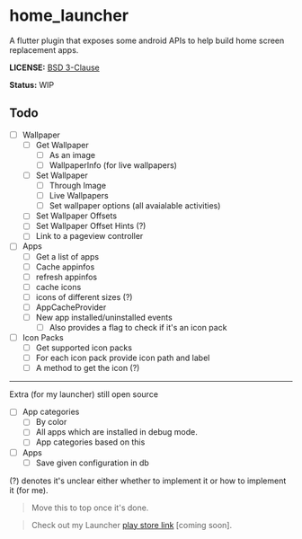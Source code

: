 # home_launcher

A flutter plugin that exposes some android APIs to help build home screen replacement apps.

**LICENSE:** [BSD 3-Clause](LICENSE)

**Status:** WIP

## Todo

- [ ] Wallpaper
  - [ ] Get Wallpaper
    - [ ] As an image
    - [ ] WallpaperInfo (for live wallpapers)
  - [ ] Set Wallpaper
    - [ ] Through Image
    - [ ] Live Wallpapers
    - [ ] Set wallpaper options (all avaialable activities)
  - [ ] Set Wallpaper Offsets
  - [ ] Set Wallpaper Offset Hints (?)
  - [ ] Link to a pageview controller
- [ ] Apps
  - [ ] Get a list of apps
  - [ ] Cache appinfos
  - [ ] refresh appinfos
  - [ ] cache icons
  - [ ] icons of different sizes (?)
  - [ ] AppCacheProvider
  - [ ] New app installed/uninstalled events
    - [ ] Also provides a flag to check if it's an icon pack
- [ ] Icon Packs
  - [ ] Get supported icon packs
  - [ ] For each icon pack provide icon path and label
  - [ ] A method to get the icon (?)

---

Extra (for my launcher) still open source

- [ ] App categories
  - [ ] By color
  - [ ] All apps which are installed in debug mode.
  - [ ] App categories based on this
- [ ] Apps
  - [ ] Save given configuration in db

(?) denotes it's unclear either whether to implement it or how to implement it (for me).

> Move this to top once it's done.

> Check out my Launcher [play store link]() [coming soon].
